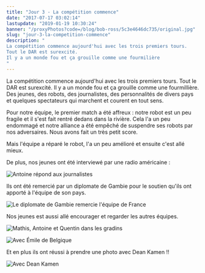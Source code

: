```yaml
---
title: "Jour 3 - La compétition commence"
date: "2017-07-17 03:02:14"
lastupdate: "2019-01-19 10:30:24"
banner: "/proxyPhotos?code=/blog/bob-ross/5c3e4646dc735/original.jpg"
slug: "jour-3-la-competition-commence"
description: " 
La compétition commence aujourd'hui avec les trois premiers tours.
Tout le DAR est surexcité.
Il y a un monde fou et ça grouille comme une fourmilière
"
---
```

La compétition commence aujourd'hui avec les trois premiers tours.
Tout le DAR est surexcité.
Il y a un monde fou et ça grouille comme une fourmillière.
Des jeunes, des robots, des journalistes, des personnalités de divers pays et quelques spectateurs qui marchent et courent en tout sens.

Pour notre équipe, le premier match a été affreux : notre robot est un peu fragile et il s'est fait rentré dedans dans la rivière. Cela l'a un peu endommagé et notre alliance a été empêché de suspendre ses robots par nos adversaires.
Nous avons fait un très petit score.

Mais l'équipe a réparé le robot, l'a un peu amélioré et ensuite c'est allé mieux.

De plus, nos jeunes ont été interviewé par une radio américaine :

![Antoine répond aux journalistes](/proxyPhotos?code=/blog/bob-ross/5c3e4646dc735/50.jpg "Antoine répond aux journalistes")

Ils ont été remercié par un diplomate de Gambie pour le soutien qu'ils ont apporté à l'équipe de son pays.

![Le diplomate de Gambie remercie l'équipe de France](/proxyPhotos?code=/blog/bob-ross/5c3e4647815e5/50.jpg "Le diplomate de Gambie remercie l'équipe de France")

Nos jeunes est aussi allé encourager et regarder les autres équipes.

![Mathis, Antoine et Quentin dans les gradins](/proxyPhotos?code=/blog/bob-ross/5c3e4648150f3/50.jpg "Mathis, Antoine et Quentin dans les gradins")

![Avec Émile de Belgique](/proxyPhotos?code=/blog/bob-ross/5c3e4648aa802/50.jpg "Avec Émile de Belgique")

Et en plus ils ont réussi à prendre une photo avec Dean Kamen !!

![Avec Dean Kamen](/proxyPhotos?code=/blog/bob-ross/5c3e46494e323/50.jpg "Avec Dean Kamen")
    
